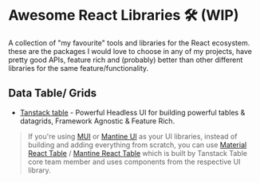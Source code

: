 # Awesome React Libraries 🛠️ (WIP)

A collection of "my favourite" tools and libraries for the React ecosystem. these are the packages I would love to choose in any of my projects, have pretty good APIs, feature rich and (probably) better than other different libraries for the same feature/functionality.

## Data Table/ Grids

- [Tanstack table](https://tanstack.com/table/) - Powerful Headless UI for building powerful tables & datagrids, Framework Agnostic & Feature Rich.

> If you're using [MUI](https://mui.com/) or [Mantine UI](https://mantine.dev/) as your UI libraries, instead of building and adding everything from scratch, you can use [Material React Table](https://www.material-react-table.com/) / [Mantine React Table](https://www.mantine-react-table.com/) which is built by Tanstack Table core team member and uses components from the respective UI library.
